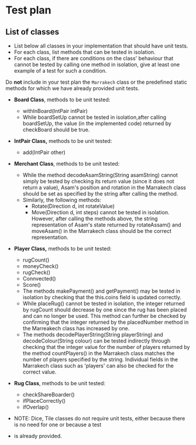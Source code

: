 
# Test plan

## List of classes

* List below all classes in your implementation that should have unit tests.
* For each class, list methods that can be tested in isolation.
* For each class, if there are conditions on the class' behaviour that cannot
  be tested by calling one method in isolation, give at least one example of
  a test for such a condition.

Do **not** include in your test plan the `Marrakech` class or the predefined
static methods for which we have already provided unit tests.

* **Board Class**, methods to be unit tested:
  * withInBoard(IntPair intPair)
  * While boardSetUp cannot be tested in isolation,after calling boardSetUp, the value (in the implemented code)
    returned by checkBoard should be true.  
  
* **IntPair Class,** methods to be unit tested:
  * add(IntPair other)
  
* **Merchant Class**, methods to be unit tested:
  * While the method decodeAsamString(String asamString) cannot simply be tested by checking its return value (since it
    does not return a value), Asam's position and rotation in the Marrakech class should be set as specified by 
    the string after calling the method. 
  * Similarly, the following methods: 
    * Rotate(Direction d, int rotateValue)
    * Move(Direction d, int steps)
    cannot be tested in isolation. However, after calling the methods above, the string representation of Asam's state
    returned by rotateAssam() and moveAsam() in the Marrakech class should be the correct representation. 
  
* **Player Class,** methods to be unit tested: 
  * rugCount()
  * moneyCheck()
  * rugCheck()
  * Connvected()
  * Score()
  * The methods makePayment() and getPayment() may be tested in isolation by checking that the this.coins field 
    is updated correctly. 
  * While placeRug() cannot be tested in isolation, the integer returned by rugCount should decrease by one
    since the rug has been placed and can no longer be used. This method can further be checked by confirming that the
    integer returned by the placedNumber method in the Marreakech class has increased by one. 
  * The methods decodePlayerString(String playerString) and decodeColour(String colour) can be tested indirectly
    through checking that the integer value for the number of players returned by the method countPlayers() in the 
    Marrakech class matches the number of players specified by the string. Individual fields in the Marrakech
    class such as 'players' can also be checked for the correct value. 
  
* **Rug Class**, methods to be unit tested: 
  * checkShareBoarder()
  * ifPlaceCorrectly()
  * ifOverlap()
  
* NOTE: Dice, Tile classes do not require unit tests, either because there is no need for one or because a test
* is already provided. 
  
